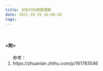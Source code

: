```yaml
---
title: 对低代码搭建理解
date: 2021-10-29 16:08:58
tags:
---
```


<h4 style="margin-top:50px;"><附></h4>
<ol>参考：
  <li>https://zhuanlan.zhihu.com/p/161783546</li>
</ol>
